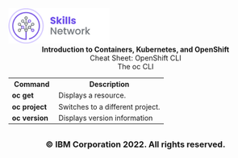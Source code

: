 <img src="images/IDSN.png" width="200">

<div align="center"><b>Introduction to Containers, Kubernetes, and OpenShift</b>
</div>

<div align="center"> Cheat Sheet: OpenShift CLI
</div>

<div align="center">The oc CLI
</div>

<table>
<tr>
<th width="30%">Command</th width="70%"><th>Description</th>
</tr>

<tr>
<td width="30%"><b>oc get</b></td>
<td width="70%">Displays a resource.
</tr>


<tr>
<td width="30%"valign="top"><b>oc project</b></td>
<td width="70%">Switches to a different project.
</td>

</tr>

<tr>
<td width="30%"valign="top"><b>oc version</b></td>
<td width="70%">Displays version information
</td>
</tr>


</table>

## <h3 align="center"> © IBM Corporation 2022. All rights reserved. <h3/>
